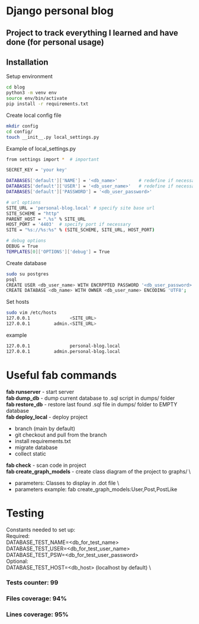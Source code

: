 # Django personal blog
## Project to track everything I learned and have done (for personal usage)

## Installation
Setup environment
```sh
cd blog
python3 -m venv env
source env/bin/activate
pip install -r requirements.txt
```
Create local config file
```sh
mkdir config
cd config/
touch __init__.py local_settings.py
```
Example of local_settings.py
```sh
from settings import *  # important

SECRET_KEY = 'your key'

DATABASES['default']['NAME'] = '<db_name>'        # redefine if necessary
DATABASES['default']['USER'] = '<db_user_name>'   # redefine if necessary
DATABASES['default']['PASSWORD'] = '<db_user_password>'

# url options
SITE_URL = 'personal-blog.local' # specify site base url
SITE_SCHEME = "http"
PARENT_HOST = ".%s" % SITE_URL
HOST_PORT = '4403'  # specify port if necessary 
SITE = "%s://%s:%s" % (SITE_SCHEME, SITE_URL, HOST_PORT)

# debug options
DEBUG = True
TEMPLATES[0]['OPTIONS']['debug'] = True
```
Create database
```sh
sudo su postgres
psql
CREATE USER <db_user_name> WITH ENCRPPTED PASSWORD '<db_user_password>' superuser;
CREATE DATABASE <db_name> WITH OWNER <db_user_name> ENCODING 'UTF8';
```
Set hosts
```sh
sudo vim /etc/hosts
127.0.0.1               <SITE_URL>
127.0.0.1         admin.<SITE_URL>
```
example
```sh
127.0.0.1               personal-blog.local
127.0.0.1         admin.personal-blog.local
```

# Useful fab commands
**fab runserver** - start server \
**fab dump_db** - dump current database to .sql script in dumps/ folder \
**fab restore_db** - restore last found .sql file in dumps/ folder to EMPTY database \
**fab deploy_local** - deploy project
- branch (main by default)
- git checkout and pull from the branch
- install requirements.txt
- migrate database
- collect static

**fab check** - scan code in project \
**fab create_graph_models** - create class diagram of the project to graphs/ \
- parameters: Classes to display in .dot file \
- parameters example: fab create_graph_models:User,Post,PostLike

# Testing
Constants needed to set up: \
Required: \
DATABASE_TEST_NAME=<db_for_test_name> \
DATABASE_TEST_USER=<db_for_test_user_name> \
DATABASE_TEST_PSW=<db_for_test_user_password> \
Optional: \
DATABASE_TEST_HOST=<db_host> (localhost by default) \

### Tests counter: **99**
### Files coverage: **94%**
### Lines coverage: **95%**
